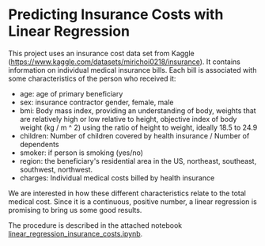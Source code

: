 # Predicting Insurance Costs with Linear Regression
This project uses an insurance cost data set from Kaggle (https://www.kaggle.com/datasets/mirichoi0218/insurance). It contains information on individual medical insurance bills. Each bill is associated with some characteristics of the person who received it:

- age: age of primary beneficiary
- sex: insurance contractor gender, female, male
- bmi: Body mass index, providing an understanding of body, weights that are relatively high or low relative to height, objective index of body weight (kg / m ^ 2) using the ratio of height to weight, ideally 18.5 to 24.9
- children: Number of children covered by health insurance / Number of dependents
- smoker: if person is smoking (yes/no)
- region: the beneficiary's residential area in the US, northeast, southeast, southwest, northwest.
- charges: Individual medical costs billed by health insurance

We are interested in how these different characteristics relate to the total medical cost. Since it is a continuous, positive number, a linear regression is promising to bring us some good results. 

The procedure is described in the attached notebook [linear_regression_insurance_costs.ipynb](/linear_regression_insurance_costs.ipynb).
